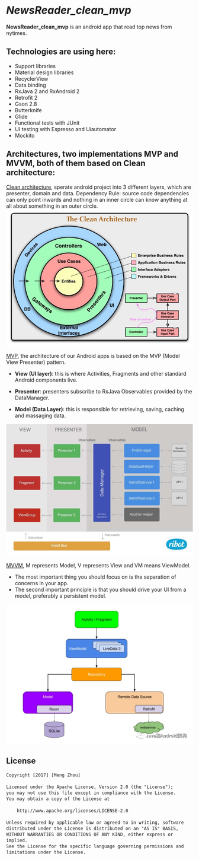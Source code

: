 # *NewsReader_clean_mvp*

**NewsReader_clean_mvp** is an android app that read top news from nytimes.

## Technologies are using here:
* Support libraries
* Material design libraries
* RecyclerView
* Data binding
* RxJava 2 and RxAndroid 2
* Retrofit 2
* Gson 2.8
* Butterknife
* Glide
* Functional tests with JUnit
* UI testing with Espresso and Uiautomator
* Mockito

## Architectures, two implementations MVP and MVVM, both of them based on Clean architecture:
[Clean architecture](https://medium.com/@dmilicic/a-detailed-guide-on-developing-android-apps-using-the-clean-architecture-pattern-d38d71e94029), sperate android project into 3 different layers, which are presenter, domain and data. Dependency Rule: source code dependencies can only point inwards and nothing in an inner circle can know anything at all about something in an outer circle.
<img src='https://github.com/usmeng/NewsReader_clean_mvp/blob/master/material/clean.jpg' />

[MVP](https://github.com/usmeng/android-boilerplate), the architecture of our Android apps is based on the MVP (Model View Presenter) pattern.

* **View (UI layer)**: this is where Activities, Fragments and other standard Android components live. 

* **Presenter**: presenters subscribe to RxJava Observables provided by the DataManager. 

* **Model (Data Layer)**: this is responsible for retrieving, saving, caching and massaging data. 
<img src='https://github.com/usmeng/NewsReader_clean_mvp/blob/master/material/mvp.jpg' />

[MVVM](https://developer.android.com/topic/libraries/architecture/guide.html), M represents Model, V represents View and VM means ViewModel.
* The most important thing you should focus on is the separation of concerns in your app. 
* The second important principle is that you should drive your UI from a model, preferably a persistent model.
<img src='https://github.com/usmeng/NewsReader_clean_mvp/blob/master/material/mvvm.jpg' />

## License

    Copyright [2017] [Meng Zhou]

    Licensed under the Apache License, Version 2.0 (the "License");
    you may not use this file except in compliance with the License.
    You may obtain a copy of the License at

        http://www.apache.org/licenses/LICENSE-2.0

    Unless required by applicable law or agreed to in writing, software
    distributed under the License is distributed on an "AS IS" BASIS,
    WITHOUT WARRANTIES OR CONDITIONS OF ANY KIND, either express or implied.
    See the License for the specific language governing permissions and
    limitations under the License.
